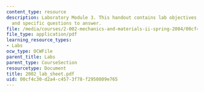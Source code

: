 ```yaml
---
content_type: resource
description: Laboratory Module 3. This handout contains lab objectives, notes, tasks,
  and specific questions to answer.
file: /media/courses/2-002-mechanics-and-materials-ii-spring-2004/00cf4c30d2a4c4573f78f2950809e765_2002_lab_sheet.pdf
file_type: application/pdf
learning_resource_types:
- Labs
ocw_type: OCWFile
parent_title: Labs
parent_type: CourseSection
resourcetype: Document
title: 2002_lab_sheet.pdf
uid: 00cf4c30-d2a4-c457-3f78-f2950809e765
---
```

